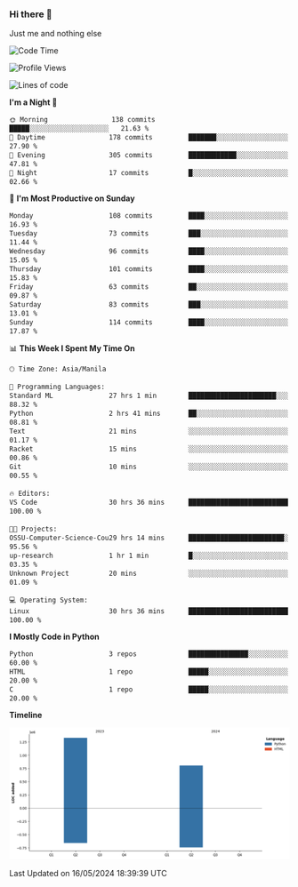### Hi there 👋

Just me and nothing else


<!--START_SECTION:waka-->
![Code Time](http://img.shields.io/badge/Code%20Time-282%20hrs%2051%20mins-blue)

![Profile Views](http://img.shields.io/badge/Profile%20Views-3-blue)

![Lines of code](https://img.shields.io/badge/From%20Hello%20World%20I%27ve%20Written-2.1%20million%20lines%20of%20code-blue)

**I'm a Night 🦉** 

```text
🌞 Morning                138 commits         █████░░░░░░░░░░░░░░░░░░░░   21.63 % 
🌆 Daytime                178 commits         ███████░░░░░░░░░░░░░░░░░░   27.90 % 
🌃 Evening                305 commits         ████████████░░░░░░░░░░░░░   47.81 % 
🌙 Night                  17 commits          █░░░░░░░░░░░░░░░░░░░░░░░░   02.66 % 
```
📅 **I'm Most Productive on Sunday** 

```text
Monday                   108 commits         ████░░░░░░░░░░░░░░░░░░░░░   16.93 % 
Tuesday                  73 commits          ███░░░░░░░░░░░░░░░░░░░░░░   11.44 % 
Wednesday                96 commits          ████░░░░░░░░░░░░░░░░░░░░░   15.05 % 
Thursday                 101 commits         ████░░░░░░░░░░░░░░░░░░░░░   15.83 % 
Friday                   63 commits          ██░░░░░░░░░░░░░░░░░░░░░░░   09.87 % 
Saturday                 83 commits          ███░░░░░░░░░░░░░░░░░░░░░░   13.01 % 
Sunday                   114 commits         ████░░░░░░░░░░░░░░░░░░░░░   17.87 % 
```


📊 **This Week I Spent My Time On** 

```text
🕑︎ Time Zone: Asia/Manila

💬 Programming Languages: 
Standard ML              27 hrs 1 min        ██████████████████████░░░   88.32 % 
Python                   2 hrs 41 mins       ██░░░░░░░░░░░░░░░░░░░░░░░   08.81 % 
Text                     21 mins             ░░░░░░░░░░░░░░░░░░░░░░░░░   01.17 % 
Racket                   15 mins             ░░░░░░░░░░░░░░░░░░░░░░░░░   00.86 % 
Git                      10 mins             ░░░░░░░░░░░░░░░░░░░░░░░░░   00.55 % 

🔥 Editors: 
VS Code                  30 hrs 36 mins      █████████████████████████   100.00 % 

🐱‍💻 Projects: 
OSSU-Computer-Science-Cou29 hrs 14 mins      ████████████████████████░   95.56 % 
up-research              1 hr 1 min          █░░░░░░░░░░░░░░░░░░░░░░░░   03.35 % 
Unknown Project          20 mins             ░░░░░░░░░░░░░░░░░░░░░░░░░   01.09 % 

💻 Operating System: 
Linux                    30 hrs 36 mins      █████████████████████████   100.00 % 
```

**I Mostly Code in Python** 

```text
Python                   3 repos             ███████████████░░░░░░░░░░   60.00 % 
HTML                     1 repo              █████░░░░░░░░░░░░░░░░░░░░   20.00 % 
C                        1 repo              █████░░░░░░░░░░░░░░░░░░░░   20.00 % 
```



**Timeline**

![Lines of Code chart](https://raw.githubusercontent.com/brutist/brutist/main/assets/bar_graph.png)


 Last Updated on 16/05/2024 18:39:39 UTC
<!--END_SECTION:waka-->
